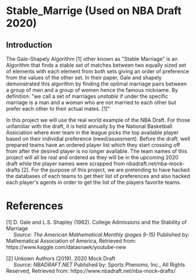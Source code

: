 # Stable_Marrige (Used on NBA Draft 2020)

## Introduction

The Gale-Shapely Algorithm [1] other known as "Stable Marriage" is an Algorithm that finds a stable set of matches between two equally sized set of elements with each element from both sets giving an order of preference from the values of the other set. In their paper, Gale and shapely demonstrated this algorithm by finding the optimal marriage pairs between a group of men and a group of women hence the famous nickname. By definition: "we call a set of marriages _unstable_ if under the specific marriage is a man and a woman who are not married to each other but prefer each other to their actual mates. [1]"

In this project we will use the real world example of the NBA Draft. For those unfamiliar with the draft, it is held annually by the National Basketball Assiciation where ever team in the league picks the top available player based on their individial preference (need/assesment). Before the draft, well prepared teams have an ordered player list which they start crossing off from after the desired player is no longer available. The team names of this project will all be real and ordered as they will be in the upcoming 2020 draft while the player names were scrapped from nbadraft.net/nba-mock-drafts [2]. For the purpose of this project, we are pretending to have hacked the databases of each teams to get their list of preferences and also hacked each player's agents in order to get the list of the players favorite teams.
  
  


# References
<p> [1] D. Gale and L.S. Shapley (1962). College Admissions and the Stability of Marriage <br>
&nbsp;&nbsp;&nbsp;&nbsp;<i> Source: The American Mathematical Monthly (pages 9-15) </i> Published by: Mathematical Association of America, Retrieved from: https://www.kaggle.com/datasnaek/youtube-new </p>


<p> [2] Unkown Authors (2019). 2020 Mock Draft <br>
&nbsp;&nbsp;&nbsp;&nbsp;<i> Source: NBADRAFT.NET </i> Published by: Sports Phenoms, Inc., All Rights Reserved, Retrieved from: https://www.nbadraft.net/nba-mock-drafts/ </p>
